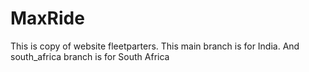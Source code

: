 # MaxRide
This is copy of website fleetparters. This main branch is for India. And south_africa branch is for South Africa
